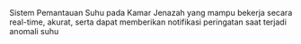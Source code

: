 Sistem Pemantauan Suhu pada Kamar Jenazah yang mampu bekerja secara real-time, akurat, serta dapat memberikan notifikasi peringatan saat terjadi anomali suhu
